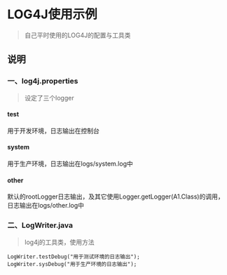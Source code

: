 # LOG4J使用示例

> 自己平时使用的LOG4J的配置与工具类

## 说明

### 一、log4j.properties

> 设定了三个logger

#### test

用于开发环境，日志输出在控制台

#### system

用于生产环境，日志输出在logs/system.log中

#### other

默认的rootLogger日志输出，及其它使用Logger.getLogger(A1.Class)的调用，日志输出在logs/other.log中

### 二、LogWriter.java

>log4j的工具类，使用方法

```
LogWriter.testDebug("用于测试环境的日志输出");
LogWriter.sysDebug("用于生产环境的日志输出");
```


